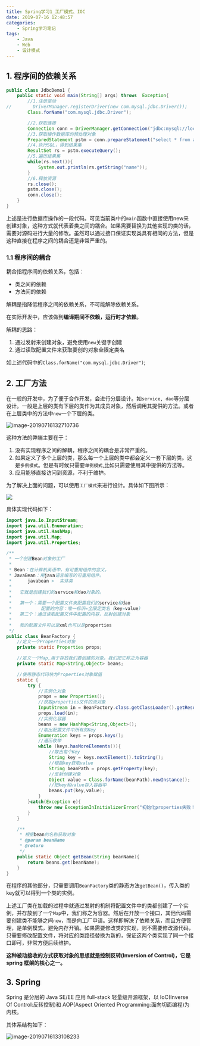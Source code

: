 ```yaml
---
title: Spring学习1_工厂模式、IOC
date: 2019-07-16 12:48:57
categories:
	- Spring学习笔记
tags:
	- Java
	- Web
	- 设计模式
---
```


## 1. 程序间的依赖关系

```java
public class JdbcDemo1 {
    public static void main(String[] args) throws  Exception{
        //1.注册驱动
//        DriverManager.registerDriver(new com.mysql.jdbc.Driver());
        Class.forName("com.mysql.jdbc.Driver");

        //2.获取连接
        Connection conn = DriverManager.getConnection("jdbc:mysql://localhost:3306/eesy","root","1234");
        //3.获取操作数据库的预处理对象
        PreparedStatement pstm = conn.prepareStatement("select * from account");
        //4.执行SQL，得到结果集
        ResultSet rs = pstm.executeQuery();
        //5.遍历结果集
        while(rs.next()){
            System.out.println(rs.getString("name"));
        }
        //6.释放资源
        rs.close();
        pstm.close();
        conn.close();
    }
}
```

上述是进行数据库操作的一段代码。可见当前类中的`main`函数中直接使用new来创建对象，这种方式就代表着类之间的耦合。如果需要替换为其他实现的类的话，需要对源码进行大量的修改。虽然可以通过接口保证实现类具有相同的方法，但是这种直接在程序之间的耦合还是非常严重的。

### 1.1 程序间的耦合

耦合指程序间的依赖关系，包括：

- 类之间的依赖
- 方法间的依赖

解耦是指降低程序之间的依赖关系，不可能解除依赖关系。

在实际开发中，应该做到**编译期间不依赖，运行时才依赖**。

解耦的思路：

1. 通过发射来创建对象，避免使用`new`关键字创建
2. 通过读取配置文件来获取要创的对象全限定类名

如上述代码中的`Class.forName("com.mysql.jdbc.Driver")`;

## 2.  工厂方法

在一般的开发中，为了便于合作开发，会进行分层设计。如`service, dao`等分层设计。一般是上层的类有下层的类作为其成员对象，然后调用其提供的方法。或者在上层类中的方法中`new`一个下层的类。

![image-20190716132710736](Spring学习1-工厂模式、IOC/2.png)

这种方法的弊端主要在于：

1. 没有实现程序之间的解耦，程序之间的耦合是非常严重的。
2. 如果定义了多个上层的类，那么每一个上层的类中都会定义一套下层的类。这是`多例模式`。但是有时候只需要`单例模式`,比如只需要使用其中提供的方法等。
3. 应用能够直接访问到资源，不利于维护。

为了解决上面的问题，可以使用`工厂模式`来进行设计。具体如下图所示：

![](Spring学习1-工厂模式、IOC/01.png)

具体实现代码如下：

```java
import java.io.InputStream;
import java.util.Enumeration;
import java.util.HashMap;
import java.util.Map;
import java.util.Properties;

/**
 * 一个创建Bean对象的工厂
 *
 * Bean：在计算机英语中，有可重用组件的含义。
 * JavaBean：用java语言编写的可重用组件。
 *      javabean >  实体类
 *
 *   它就是创建我们的service和dao对象的。
 *
 *   第一个：需要一个配置文件来配置我们的service和dao
 *           配置的内容：唯一标识=全限定类名（key=value)
 *   第二个：通过读取配置文件中配置的内容，反射创建对象
 *
 *   我的配置文件可以是xml也可以是properties
 */
public class BeanFactory {
    //定义一个Properties对象
    private static Properties props;

    //定义一个Map,用于存放我们要创建的对象。我们把它称之为容器
    private static Map<String,Object> beans;

    //使用静态代码块为Properties对象赋值
    static {
        try {
            //实例化对象
            props = new Properties();
            //获取properties文件的流对象
            InputStream in = BeanFactory.class.getClassLoader().getResourceAsStream("bean.properties");
            props.load(in);
            //实例化容器
            beans = new HashMap<String,Object>();
            //取出配置文件中所有的Key
            Enumeration keys = props.keys();
            //遍历枚举
            while (keys.hasMoreElements()){
                //取出每个Key
                String key = keys.nextElement().toString();
                //根据key获取value
                String beanPath = props.getProperty(key);
                //反射创建对象
                Object value = Class.forName(beanPath).newInstance();
                //把key和value存入容器中
                beans.put(key,value);
            }
        }catch(Exception e){
            throw new ExceptionInInitializerError("初始化properties失败！");
        }
    }

    /**
     * 根据bean的名称获取对象
     * @param beanName
     * @return
     */
    public static Object getBean(String beanName){
        return beans.get(beanName);
    }
}
```

在程序的其他部分，只需要调用`BeanFactory`类的静态方法`getBean()`，传入类的key就可以得到一个类的实例。

上述工厂类在加载的过程中就通过发射的机制将配置文件中的类都创建了一个实例，并存放到了一个`Map`中，我们称之为容器。然后在开放一个接口，其他代码需要创建类不能够之间`new`，而是向工厂申请。这样即解决了依赖关系，而且方便管理，是单例模式，避免内存开销。如果需要修改类的实现，则不需要修改源代码，只需要修改配置文件，将对应的类路径替换为新的，保证这两个类实现了同一个接口即可，非常方便后续维护。

**这种被动接收的方式获取对象的思想就是控制反转(Inversion of Control)，它是 spring 框架的核心之一。**

## 3. Spring 

Spring 是分层的 Java SE/EE 应用 full-stack 轻量级开源框架，以 IoC(Inverse Of Control:反转控制)和 AOP(Aspect Oriented Programming:面向切面编程)为内核。

其体系结构如下：

![image-20190716133108233](Spring学习1-工厂模式、IOC/3.png)

